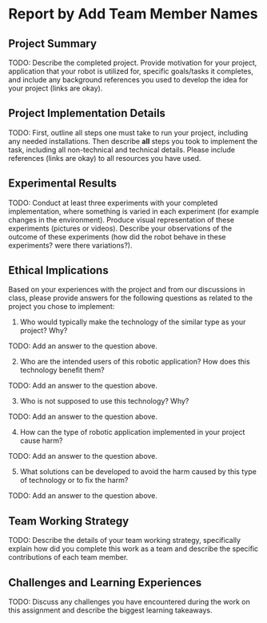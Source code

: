 # Report by Add Team Member Names

## Project Summary 

TODO: Describe the completed project. Provide motivation for your project, application that your robot is utilized for, specific goals/tasks it completes, and include any background references you used to develop the idea for your project (links are okay).

## Project Implementation Details

TODO: First, outline all steps one must take to run your project, including any needed installations. Then describe **all** steps you took to implement the task, including all non-technical and technical details. Please include references (links are okay) to all resources you have used.

## Experimental Results

TODO: Conduct at least three experiments with your completed implementation, where something is varied in each experiment (for example changes in the environment). Produce visual representation of these experiments (pictures or videos). Describe your observations of the outcome of these experiments (how did the robot behave in these experiments? were there variations?).

## Ethical Implications

Based on your experiences with the project and from our discussions in class, please provide answers for the following questions as related to the project you chose to implement:

1. Who would typically make the technology of the similar type as your project? Why?

TODO: Add an answer to the question above.

2. Who are the intended users of this robotic application? How does this technology benefit them?

TODO: Add an answer to the question above.

3. Who is not supposed to use this technology? Why?

TODO: Add an answer to the question above.

4. How can the type of robotic application implemented in your project cause harm?

TODO: Add an answer to the question above.

5. What solutions can be developed to avoid the harm caused by this type of technology or to fix the harm?

TODO: Add an answer to the question above.

## Team Working Strategy

TODO: Describe the details of your team working strategy, specifically explain how did you complete this work as a team and describe the specific contributions of each team member.

## Challenges and Learning Experiences

TODO: Discuss any challenges you have encountered during the work on this assignment and describe the biggest learning takeaways.

